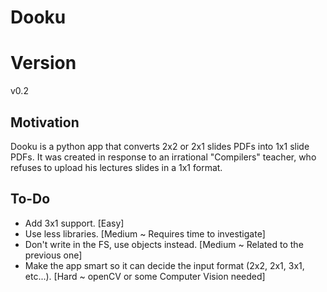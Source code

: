 
# Dooku

# Version
v0.2

## Motivation
Dooku is a python app that converts 2x2 or 2x1 slides PDFs into 1x1 slide PDFs.
It was created in response to an irrational "Compilers" teacher, who refuses to 
upload his lectures slides in a 1x1 format.

## To-Do
* Add 3x1 support. [Easy]
* Use less libraries. [Medium ~ Requires time to investigate]
* Don't write in the FS, use objects instead. [Medium ~ Related to the previous one]
* Make the app smart so it can decide the input format (2x2, 2x1, 3x1, etc...). [Hard ~ openCV or some Computer Vision needed]
